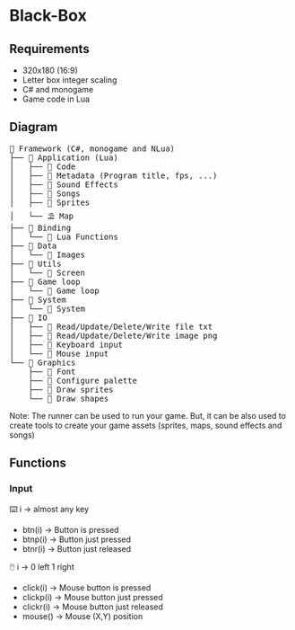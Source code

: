 # Black-Box

## Requirements 

- 320x180 (16:9)
- Letter box integer scaling
- C# and monogame
- Game code in Lua

## Diagram

<pre>
📁 Framework (C#, monogame and NLua)
├── 📁 Application (Lua)
│   ├── 📄 Code
│   ├── 📄 Metadata (Program title, fps, ...)
│   ├── 🎵 Sound Effects
│   ├── 🎼 Songs
│   ├── 🐓 Sprites
│   └── ⛱️ Map
├── 📁 Binding
│   └── 📄 Lua Functions
├── 📁 Data
│   └── 📄 Images
├── 📁 Utils
│   └── 📄 Screen
├── 📁 Game loop
│   └── 📄 Game loop
├── 📁 System
│   └── 📄 System
├── 📁 IO
│   ├── 📄 Read/Update/Delete/Write file txt
│   ├── 📄 Read/Update/Delete/Write image png
│   ├── 📄 Keyboard input
│   └── 📄 Mouse input
└── 📁 Graphics
    ├── 📄 Font
    ├── 📄 Configure palette
    ├── 📄 Draw sprites
    └── 📄 Draw shapes
</pre>

Note: The runner can be used to run your game. But, it can be also used to create tools to create your game assets (sprites, maps, sound effects and songs)

## Functions

### Input

⌨️ i -> almost any key

- btn(i)    -> Button is pressed
- btnp(i)   -> Button just pressed
- btnr(i)   -> Button just released

🖱️ i -> 0 left 1 right

- click(i)    -> Mouse button is pressed
- clickp(i)   -> Mouse button just pressed
- clickr(i)   -> Mouse button just released
- mouse()     -> Mouse (X,Y) position